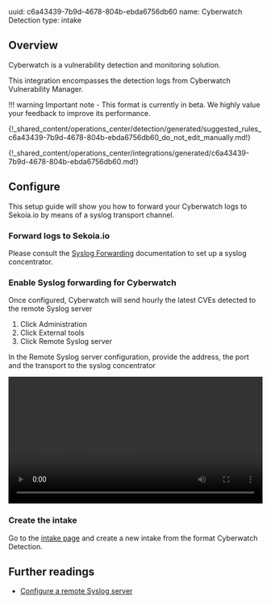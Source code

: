 uuid: c6a43439-7b9d-4678-804b-ebda6756db60
name: Cyberwatch Detection
type: intake

## Overview

Cyberwatch is a vulnerability detection and monitoring solution.

This integration encompasses the detection logs from Cyberwatch Vulnerability Manager.

!!! warning
    Important note - This format is currently in beta. We highly value your feedback to improve its performance.

{!_shared_content/operations_center/detection/generated/suggested_rules_c6a43439-7b9d-4678-804b-ebda6756db60_do_not_edit_manually.md!}

{!_shared_content/operations_center/integrations/generated/c6a43439-7b9d-4678-804b-ebda6756db60.md!}

## Configure

This setup guide will show you how to forward your Cyberwatch logs to Sekoia.io by means of a syslog transport channel.

### Forward logs to Sekoia.io

Please consult the [Syslog Forwarding](https://docs.sekoia.io/xdr/features/collect/ingestion_methods/sekoiaio_forwarder/) documentation to set up a syslog concentrator.

### Enable Syslog forwarding for Cyberwatch

Once configured, Cyberwatch will send hourly the latest CVEs detected to the remote Syslog server

1. Click Administration
2. Click External tools
3. Click Remote Syslog server

In the Remote Syslog server configuration, provide the address, the port and the transport to the syslog concentrator

<video controls width="100%">
  <source src="/assets/operation_center/integration_catalog/application/Cyberwatch.webm" type="video/webm">
</video>

### Create the intake

Go to the [intake page](https://app.sekoia.io/operations/intakes) and create a new intake from the format Cyberwatch Detection.

## Further readings

- [Configure a remote Syslog server](https://docs.cyberwatch.fr/help/en/administration/remote_syslog_configuration/)
